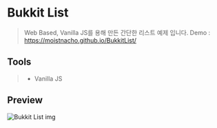 # Bukkit List
> Web Based, Vanilla JS를 용해 만든 간단한 리스트 예제 입니다.
  > Demo : https://moistnacho.github.io/BukkitList/

## Tools
> + Vanilla JS

## Preview
![Bukkit List img](https://user-images.githubusercontent.com/59498305/98068799-7024e980-1ea0-11eb-9318-ecbafe22e313.png)
